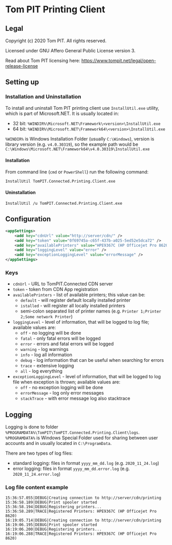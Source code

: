 # Tom PIT Printing Client



## Legal

Copyright (c) 2020 Tom PIT. All rights reserved.

Licensed under GNU Affero General Public License version 3.

Read about Tom PIT licensing here: https://www.tompit.net/legal/open-release-license



## Setting up



### Installation and Uninstallation

To install and uninstall Tom PIT printing client use ```InstallUtil.exe``` utility, which is part of Microsoft.NET. It is usually located in:

- 32 bit: ```%WINDIR%\Microsoft.NET\Framework\<version>\InstallUtil.exe```
- 64 bit: ```%WINDIR%\Microsoft.NET\Framework64\<version>\InstallUtil.exe```



```%WINDIR%``` is Windows Installation Folder (usually ```C:\Windows```), version is library version (e.g. ```v4.0.30319```), so the example path would be ```C:\Windows\Microsoft.NET\Framework64\v4.0.30319\InstallUtil.exe```



#### Installation

From command line (```cmd``` or ```PowerShell```) run the following command:

```InstallUtil TomPIT.Connected.Printing.Client.exe```



#### Uninstallation

```InstallUtil /u TomPIT.Connected.Printing.Client.exe```



## Configuration

```xml
<appSettings>
	<add key="cdnUrl" value="http://server/cdn/" />
    <add key="token" value="0f69745a-c65f-437b-a025-5ed52e5dca72" />
    <add key="availablePrinters" value="HPE9367C (HP Officejet Pro 8620)" />
    <add key="loggingLevel" value="error" />
    <add key="exceptionLoggingLevel" value="errorMessage" />
</appSettings>
```

### Keys

- ```cdnUrl``` - URL to TomPIT.Connected CDN server
- ```token``` - token from CDN App registration
- ```availablePrinters``` - list of available printers; this value can be:
  - ```default``` - will register default locally installed printer
  - ```istalled``` - will register all locally installed printers
  - semi-colon separated list of printer names (e.g. ```Printer 1;Printer 2;Some network Printer```)
- ```loggingLevel``` - level of information, that will be logged to log file; available values are:
  - ```off``` - no logging will be done
  - ```fatal``` - only fatal errors will be logged
  - ```error``` - errors and fatal errors will be logged
  - ```warning``` - log warnings
  - ```info``` - log all information
  - ```debug``` - log information that can be useful when searching for errors
  - ```trace``` - extensive logging
  - ```all``` - log everything
- ```exceptionLoggingLevel``` - level of information, that will be logged to log file when exception is thrown; available values are:
  - ```off``` - no exception logging will be done
  - ```errorMessage``` - log only error messages
  - ```stackTrace``` - with error message log also stacktrace



## Logging

Logging is done to folder ```%PROGRAMDATA%\TomPIT\TomPIT.Connected.Printing.Client\logs```. ```%PROGRAMDATA%``` is Windows Special Folder used for sharing between user accounts and in usually located in ```C:\ProgramData```.

There are two types of log files:

- standard logging: files in format ```yyyy_mm_dd.log``` (e.g. ```2020_11_24.log```)
- error logging: files in format ```yyyy_mm_dd.error.log``` (e.g. ```2020_11_24.error.log```)



### Log file content example

```
15:36:57.055|DEBUG|Creating connection to http://server/cdn/printing
15:36:58.189|DEBUG|Print spooler started
15:36:58.194|DEBUG|Registering printers...
15:36:58.289|TRACE|Registered Printers: HPE9367C (HP Officejet Pro 8620)
16:19:05.714|DEBUG|Creating connection to http://server/cdn/printing
16:19:06.195|DEBUG|Print spooler started
16:19:06.200|DEBUG|Registering printers...
16:19:06.288|TRACE|Registered Printers: HPE9367C (HP Officejet Pro 8620)
```

